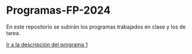 # Programas-FP-2024

En este repositorio se subirán los programas trabajados en clase y los de tarea.

[Ir a la descripción del programa 1](docs/P1.py)
